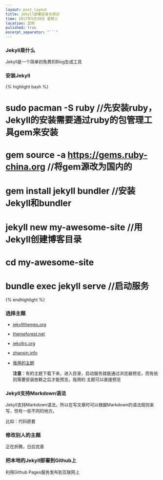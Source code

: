 ```yaml
---
layout: post_layout
title: Jekyll部署安装与调试
time: 2017年5月10日 星期三
location: 昆明
pulished: true
excerpt_separator: "```"
---
```


### **Jekyll是什么**

Jekyll是一个简单的免费的Blog生成工具

### **安装Jekyll**

{% highlight bash %}
# sudo pacman -S ruby  //先安装ruby，Jekyll的安装需要通过ruby的包管理工具gem来安装
# gem source -a https://gems.ruby-china.org  //将gem源改为国内的
# gem install jekyll bundler  //安装Jekyll和bundler
# jekyll new my-awesome-site  //用Jekyll创建博客目录
# cd my-awesome-site
# bundle exec jekyll serve  //启动服务
{% endhighlight %}

### **选择主题**

- [jekyllthemes.org](http://jekyllthemes.org/)
- [themeforest.net](https://themeforest.net/category/static-site-generators/jekyll)
- [jekyllrc.org](http://themes.jekyllrc.org/)
- [zhanxin.info](http://www.zhanxin.info/themes.html)
- [我用的主题](https://github.com/liungkejin/liungkejin.github.io)

  **注意**：有的主题下载下来，进入目录，启动服务就能通过浏览器预览，而有些则需要安装依赖之后才能预览，我用的
  主题可以直接预览

### **Jekyll支持Markdown语法**

Jekyll支持Markdown语法，所以在写文章时可以根据Markdown的语法规则来写，但有一些不同的地方。

比如：代码嵌套

### **修改别人的主题**

正在折腾，日后完善

### **把本地的Jekyll部署到Github上**

利用Github Pages服务发布到互联网上

